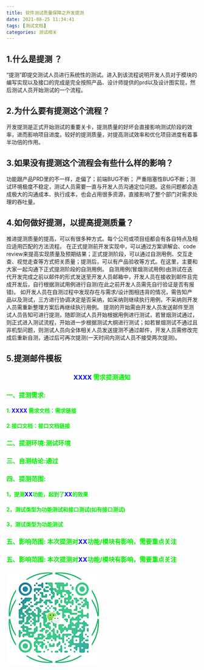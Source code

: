 ```yaml
---
title: 软件测试质量保障之开发提测
date: 2021-08-25 11:34:41
tags: [测试文档]
categories: 测试相关
---
```

## 1.什么是提测 ？
“提测”即提交测试人员进行系统性的测试。进入到该流程说明开发人员对于模块的编写实现以及接口的完成是完全按照产品、设计师提供的prd以及设计图实现，然后测试人员开始测试的一个流程。
## 2.为什么要有提测这个流程？
开发提测是正式开始测试的重要关卡，提测质量的好坏会直接影响测试阶段的效率，进而影响项目进度。较好的提测质量，对提高测试效率和优化项目进度有着事半功倍的作用。
## 3.如果没有提测这个流程会有些什么样的影响？
功能跟产品PRD里的不一样，走偏了；前端BUG不断； 严重阻塞性BUG不断；测试环境极度不稳定，测试人员需要一直与开发人员沟通定位问题。这些问题都会造成极大的沟通成本、执行成本，也会占用很多资源，直接影响了整个部门对需求处理的吞吐量。
## 4.如何做好提测，以提高提测质量？
推进提测质量的提高，可以有很多种方式。每个公司或项目组都会有各自特点及相应适用匹配的方法流程。
在正式提测前开发实现中，可以通过方案讲解会、code review来提高实现质量及预期结果；正式提测阶段，可以通过自测用例、交互走查、视觉走查等方式把关质量；提测后，可以有产品验收等方式。在这里，主要和大家一起沟通下正式提测阶段的自测用例。
自测用例(冒烟测试用例)由测试在迭代开发完成之前以邮件的形式发送至开发人员邮箱中，开发人员在接收到邮件且完成开发后，自行根据测试用例进行自测(在此之前开发人员需先自行验证是否有报错)。
如开发人员在自测过程中发现存在与需求/设计图相违背的情况，需告知产品以及测试，三方进行协调决定是否采纳，如采纳则继续执行用例，不采纳则开发人员需重新整理方案后再继续执行用例。
提测的开始需由开发人员发送邮件至测试人员告知可进行提测，随即测试人员开始根据用例进行测试，若冒烟测试通过，则正式进入测试流程，开始进一步根据测试大纲进行测试；如若冒烟测试不通过且非机型问题，则测试人员向全体相关人员发送提测不通过邮件，开发人员需修改完成后重新自测，通过后可再次提测(一天时间内测试人员不接受两次提测)。
## 5.提测邮件模板
### <center><font color="blue"> XXXX </font><font color="#00FF00;">需求提测通知</font></center>
### <font color="#00FF00;">一、提测需求:</font>
#### <font color="#00FF00;">1.</font><font color="blue"> XXXX </font><font color="#00FF00;">需求文档：需求链接</font>
#### <font color="#00FF00;">2.接口文档：接口文档链接</font>
### <font color="#00FF00;">二、提测环境:测试环境</font>
### <font color="#00FF00;">三、自测结论:通过</font>
### <font color="#00FF00;">四、提测范围:</font>
#### <font color="#00FF00;">1，提测<font color="blue">XX</font>功能，起到了<font color="blue">XX</font>的效果</font>
#### <font color="#00FF00;">2，测试类型为功能测试和接口测试(如有接口测试)</font>
#### <font color="#00FF00;">3，测试类型为功能测试</font>
### <font color="#00FF00;">五、影响范围: 本次提测对<font color="blue">XX</font>功能/模块有影响，需要重点关注 </font>
### <font color="#00FF00;">五、影响范围: 本次提测对<font color="blue">XX</font>功能/模块有影响，需要重点关注 </font>
![添加微信](Submit-Test/WX_QR_code.png)
